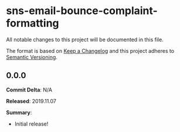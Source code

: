 # sns-email-bounce-complaint-formatting

All notable changes to this project will be documented in this file.

The format is based on [Keep a Changelog](http://keepachangelog.com/) and this project adheres to [Semantic Versioning](http://semver.org/).

## 0.0.0

**Commit Delta**: N/A

**Released**: 2019.11.07

**Summary**:

* Initial release!
